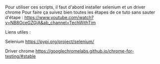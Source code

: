 Pour utiliser ces scripts, il faut d'abord installer selenium et un driver chrome
Pour faire ça suivez bien toutes les étapes de ce tuto sans sauter d'étape :
https://www.youtube.com/watch?v=NB8OceGZGjA&ab_channel=TechWithTim

Liens utiles :

Selenium https://pypi.org/project/selenium/

Driver chrome https://googlechromelabs.github.io/chrome-for-testing/#stable

